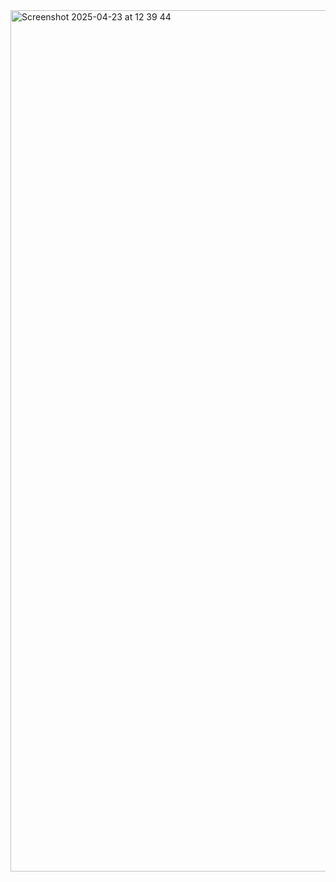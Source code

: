<img width="1378" alt="Screenshot 2025-04-23 at 12 39 44" src="https://github.com/user-attachments/assets/f8d28bbd-a270-49e3-bf38-da0b77a9a29e" />
